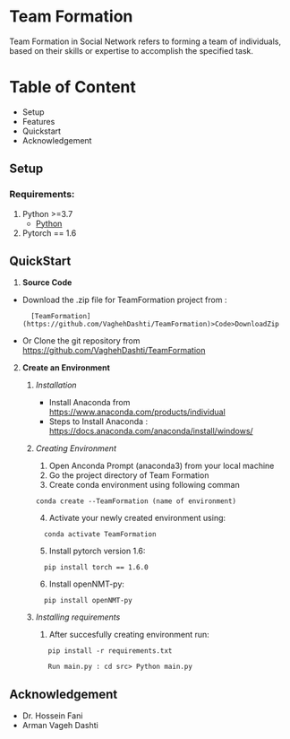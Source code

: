 # Team Formation 
Team Formation in Social Network refers to forming a team of individuals, based on their skills or expertise to accomplish the specified task.

# Table of Content
* Setup
* Features
* Quickstart
* Acknowledgement

## Setup

### Requirements:
1. Python >=3.7 
    * [Python](https://www.python.org/downloads/)
2. Pytorch == 1.6
    
## QuickStart

1. **Source Code**
  * Download the .zip file for TeamFormation project from :
    ```
      [TeamFormation](https://github.com/VaghehDashti/TeamFormation)>Code>DownloadZip
    ```
  * Or Clone the git repository from https://github.com/VaghehDashti/TeamFormation

2. **Create an Environment**
    1. *Installation*
        * Install Anaconda from https://www.anaconda.com/products/individual
        * Steps to Install Anaconda :  https://docs.anaconda.com/anaconda/install/windows/

    2. *Creating Environment*
        1. Open Anconda Prompt (anaconda3) from your local machine
        2. Go the project directory of Team Formation
        3. Create conda environment using following comman
          ```
          conda create --TeamFormation (name of environment)
          ```
        4. Activate your newly created environment using:
          ```
            conda activate TeamFormation
          ```
        5. Install pytorch version 1.6:
          ```
            pip install torch == 1.6.0
          ```
        6. Install openNMT-py:
          ```
            pip install openNMT-py
          ```
    3. *Installing requirements*
        1. After succesfully creating environment run:
         ```
            pip install -r requirements.txt
         ```
         ```
            Run main.py : cd src> Python main.py
         ```

## Acknowledgement
   * Dr. Hossein Fani
   * Arman Vageh Dashti
